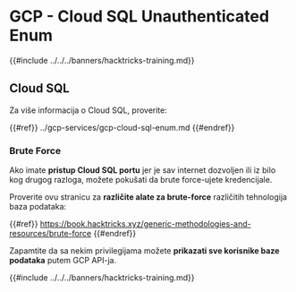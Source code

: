 # GCP - Cloud SQL Unauthenticated Enum

{{#include ../../../banners/hacktricks-training.md}}

## Cloud SQL

Za više informacija o Cloud SQL, proverite:

{{#ref}}
../gcp-services/gcp-cloud-sql-enum.md
{{#endref}}

### Brute Force

Ako imate **pristup Cloud SQL portu** jer je sav internet dozvoljen ili iz bilo kog drugog razloga, možete pokušati da brute force-ujete kredencijale.

Proverite ovu stranicu za **različite alate za brute-force** različitih tehnologija baza podataka:

{{#ref}}
https://book.hacktricks.xyz/generic-methodologies-and-resources/brute-force
{{#endref}}

Zapamtite da sa nekim privilegijama možete **prikazati sve korisnike baze podataka** putem GCP API-ja.

{{#include ../../../banners/hacktricks-training.md}}
